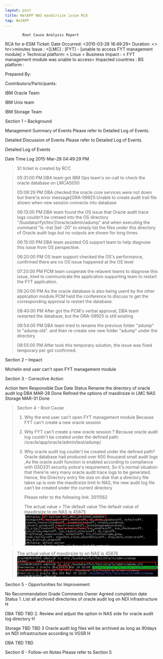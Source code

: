 ```yaml
---
layout: post
title: NetAPP NAS maxdirsize issue RCA
tag: NetAPP
---
```

			Root Cause Analysis Report

RCA for e-ESM Ticket: <IN51278802> 
Date Occurred: <2015-03-28 16:49:29> 
Duration:   <> hr<>minutes
Issue : <[LMC] : [FYT] - [unable to access FYT management module] >
	Technical platform: < Linux	>
Business Impact :  < FYT management module was unable to access>
	Impacted countries : <TH > 
	BS platform : <FYT >	


Prepared By:
 	
Contributors/Participants: 

IBM Oracle Team

IBM Unix team

IBM Storage Team



Section 1 – Background 


Management Summary of Events
Please refer to Detailed Log of Events.

Detailed Discussion of Events
Please refer to Detailed Log of Events.

Detailed Log of Events 

Date
Time
Log
2015-Mar-28
04:49:29 PM
> S1 ticket is created by RCC 

> 05:31:00 PM
> DBA team got IBM Ops team's on-call to check the oracle database on LMCAS050
> 
> 05:09:29 PM
> DBA checked the oracle core services were not down but there'is error message[ORA-09925:Unable to create audit trail file shown when new session connects into database
> 
> 06:13:00 PM
> DBA team found the OS issue that Oracle audit trace logs couldn't be cretaed into the OS directory "/busdata/rfyt/lmc1/oracle/admin/adump" and when executing the command "ls -lrat |tail -20" to simply list the files under this directory of Oracle audit logs but no outputs are shown for long times.
> 
> 06:15:00 PM
> DBA team assisted OS support team to help diagnose this issue from OS perspective.
> 
> 06:20:00 PM
> OS team support checked the OS's performance, confirmed there are no OS issue happened at the OS level
> 
> 07:20:00 PM
> PCM team cooperate the relavent teams to diagnose this issue, tried to communicate the application supporting team to restart the FYT application.
> 
> 08:20:00 PM
> As the oracle database is also being userd by the other applcation module.PCM held the conference to discuss to get the corresponding approval to restart the database.
> 
> 08:40:00 PM
> After got the PCM's verbal approval, DBA team restarted the database, but the ORA-09925 is still existing
> 
> 08:54:00 PM
> DBA team tried to rename the previous folder "adump" to "adump.old". and then re-create one new folder "adump" under the directory
> 
> 08:55:00 PM
> After took this temporary solution, the issue was fixed temporary per got confirmed.


Section 2 – Impact 

Michelin end user can't open FYT management module


Section 3 - Corrective Action 

Action Item
Responsible
Due Date
Status
   Rename the directory of oracle audit log                            DBA                       MAR-28             Done
   Refined the options of  maxdirsize in LMC  NAS                Storage                  MAR-31            Done
			
> Section 4 – Root Cause 
> 
> 1. Why the end user can't open FYT management module
> Because FYT can't create a new oracle session 
> 2. Why FYT can't create a new oracle session ?
> Because oracle audit log couldn't be created under the defined path: /oracle/app/oracle/admin/test/adump/
> 
> 3. Why oracle audit log couldn't be created under the defined path?
>  Oracle database had produced over 600 thousand small audit logs ,As the oracle audit function is enabled according to compliance with GSD331 security police's requirement, So it's normal situation that there're very many oracle audit trace logs to be generated. Hence,
>  the Directory entry file size on disk that a directory file takes up is over the maxdirsize  limit In NAS, the new audit log file can’t be created under the current directory
> 
>       Please refer to the following link: 3011562
>                        
>       The actual value >  The default value
>    The default value of maxdirsize to on NAS is 45875   
   ![the default maxdirsize](https://raw.githubusercontent.com/zhangchl007/zhangchl007.github.io/master/_image/maxdirsize01.png)

>    The actual value of maxdirsize to on NAS is 45876
   ![The actual value of maxdirsize](https://raw.githubusercontent.com/zhangchl007/zhangchl007.github.io/master/_image/maxdirsize02.png)
     


Section 5 - Opportunities for Improvement  


No
Recommendation
Grade
Comments
Owner
Agreed completion date
Status
1. 
List all archived directories of oracle audit log on NDI infrastructure
H

DBA
TBD
TBD
2. 
Review and adjust the option in NAS side for oracle audit log directory
H

Storage
TBD
TBD
3
Oracle audit log files will be archived  as long as 90days on NDI infrastructure according to VGSR
H

DBA
TBD
TBD



Section 6 - Follow-on Notes 
Please refer to Section 5

